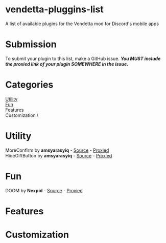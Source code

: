 # vendetta-pluggins-list
A list of available plugins for the Vendetta mod for Discord's mobile apps
# Submission
To submit your plugin to this list, make a GitHub issue. ***You MUST include the **proxied** link of your plugin SOMEWHERE in the issue.***
# Categories
[Utility](https://github.com/jdev082/vendetta-pluggins-list/blob/main/README.md#Categories) \
[Fun](https://github.com/jdev082/vendetta-pluggins-list/blob/main/README.md#Fun) \
Features \
Customization \
# Utility 
MoreConfirm by **amsyarasyiq** - [Source](https://github.com/amsyarasyiq/letup/tree/main/plugins/MoreConfirm) - [Proxied](https://amsyarasyiq.github.io/letup/MoreConfirm) \
HideGiftButton by **amsyarasyiq** - [Source](https://github.com/amsyarasyiq/letup/tree/main/plugins/HideGiftButton) - [Proxied](https://amsyarasyiq.github.io/letup/HideGiftButton)
# Fun
DOOM by **Nexpid** - [Source](https://github.com/nexpid/VendettaPlugins/tree/main/plugins/doom) - [Proxied](https://vd-plugins.github.io/proxy/vendetta.nexpid.xyz/doom/)
# Features
# Customization
